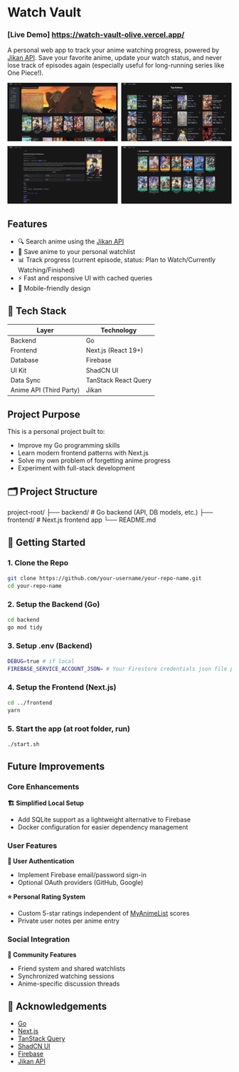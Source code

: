 # Watch Vault

### [Live Demo] https://watch-vault-olive.vercel.app/

A personal web app to track your anime watching progress, powered by [Jikan API](https://jikan.moe/). Save your favorite anime, update your watch status, and never lose track of episodes again (especially useful for long-running series like One Piece!).

<div style="display: flex; flex-wrap: wrap; gap: 8px;">
  <div style="flex: 1 1 45%;"><img src="./images/screenshot1.png" alt="Screenshot 1"></div>
  <div style="flex: 1 1 45%;"><img src="./images/screenshot2.png" alt="Screenshot 2"></div>
  <div style="flex: 1 1 45%;"><img src="./images/screenshot3.png" alt="Screenshot 3"></div>
  <div style="flex: 1 1 45%;"><img src="./images/screenshot4.png" alt="Screenshot 4"></div>
</div>

## Features

- 🔍 Search anime using the [Jikan API](https://jikan.moe/)
- 💾 Save anime to your personal watchlist
- 📊 Track progress (current episode, status: Plan to Watch/Currently Watching/Finished)
- ⚡ Fast and responsive UI with cached queries
- 📱 Mobile-friendly design

## 🔧 Tech Stack

| Layer                   | Technology           |
| ----------------------- | -------------------- |
| Backend                 | Go                   |
| Frontend                | Next.js (React 19+)  |
| Database                | Firebase             |
| UI Kit                  | ShadCN UI            |
| Data Sync               | TanStack React Query |
| Anime API (Third Party) | Jikan                |

## Project Purpose

This is a personal project built to:

- Improve my Go programming skills
- Learn modern frontend patterns with Next.js
- Solve my own problem of forgetting anime progress
- Experiment with full-stack development

## 🗂 Project Structure

project-root/
├── backend/ # Go backend (API, DB models, etc.)
├── frontend/ # Next.js frontend app
└── README.md

## 🚀 Getting Started

### 1. Clone the Repo

```bash
git clone https://github.com/your-username/your-repo-name.git
cd your-repo-name
```

### 2. Setup the Backend (Go)

```bash
cd backend
go mod tidy
```

### 3. Setup .env (Backend)

```bash
DEBUG=true # if local
FIREBASE_SERVICE_ACCOUNT_JSON= # Your Firestore credentials json file path (relative)
```

### 4. Setup the Frontend (Next.js)

```bash
cd ../frontend
yarn
```

### 5. Start the app (at root folder, run)

```bash
./start.sh
```

## Future Improvements

### Core Enhancements

**🏗️ Simplified Local Setup**

- Add SQLite support as a lightweight alternative to Firebase
- Docker configuration for easier dependency management

### User Features

**🔐 User Authentication**

- Implement Firebase email/password sign-in
- Optional OAuth providers (GitHub, Google)

**⭐ Personal Rating System**

- Custom 5-star ratings independent of [MyAnimeList](https://myanimelist.net/) scores
- Private user notes per anime entry

### Social Integration

**👥 Community Features**

- Friend system and shared watchlists
- Synchronized watching sessions
- Anime-specific discussion threads

## 🙌 Acknowledgements

- [Go](https://go.dev/)
- [Next.js](https://nextjs.org/)
- [TanStack Query](https://tanstack.com/query)
- [ShadCN UI](https://ui.shadcn.com/)
- [Firebase](https://firebase.google.com/)
- [Jikan API](https://jikan.moe/)
